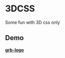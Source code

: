 # 3DCSS
Some fun with 3D css only

## Demo

[__grb-logo__](https://barsch2006.github.io/3DCSS/grb-logo/)
